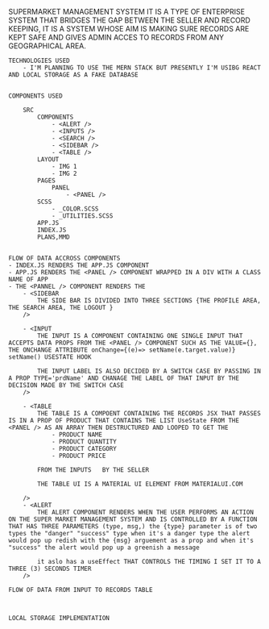 SUPERMARKET MANAGEMENT SYSTEM 
    IT IS A TYPE OF ENTERPRISE SYSTEM THAT BRIDGES THE GAP BETWEEN THE SELLER  AND RECORD KEEPING, IT IS A SYSTEM WHOSE AIM IS MAKING SURE RECORDS ARE KEPT SAFE AND GIVES ADMIN ACCES TO RECORDS FROM ANY GEOGRAPHICAL AREA. 

    TECHNOLOGIES USED
        - I'M PLANNING TO USE THE MERN STACK BUT PRESENTLY I'M USIBG REACT AND LOCAL STORAGE AS A FAKE DATABASE


    COMPONENTS USED 

        SRC 
            COMPONENTS
                - <ALERT />
                - <INPUTS />
                - <SEARCH />
                - <SIDEBAR />
                - <TABLE /> 
            LAYOUT
                - IMG 1 
                - IMG 2
            PAGES
                PANEL
                    - <PANEL />
            SCSS
                - _COLOR.SCSS
                - _UTILITIES.SCSS
            APP.JS
            INDEX.JS
            PLANS,MMD


    FLOW OF DATA ACCROSS COMPONENTS
    - INDEX.JS RENDERS THE APP.JS COMPONENT
    - APP.JS RENDERS THE <PANEL /> COMPONENT WRAPPED IN A DIV WITH A CLASS NAME OF APP
    - THE <PANNEL /> COMPONENT RENDERS THE 
        - <SIDEBAR 
            THE SIDE BAR IS DIVIDED INTO THREE SECTIONS {THE PROFILE AREA, THE SEARCH AREA, THE LOGOUT }
        />
        
        - <INPUT 
            THE INPUT IS A COMPONENT CONTAINING ONE SINGLE INPUT THAT ACCEPTS DATA PROPS FROM THE <PANEL /> COMPONENT SUCH AS THE VALUE={}, THE ONCHANGE ATTRIBUTE onChange={(e)=> setName(e.target.value)} setName() USESTATE HOOK

            THE INPUT LABEL IS ALSO DECIDED BY A SWITCH CASE BY PASSING IN A PROP TYPE='prdName' AND CHANAGE THE LABEL OF THAT INPUT BY THE DECISION MADE BY THE SWITCH CASE
        />

        - <TABLE 
            THE TABLE IS A COMPOENT CONTAINING THE RECORDS JSX THAT PASSES IS IN A PROP OF PRODUCT THAT CONTAINS THE LIST UseState FROM THE <PANEL /> AS AN ARRAY THEN DESTRUCTURED AND LOOPED TO GET THE 
                - PRODUCT NAME 
                - PRODUCT QUANTITY
                - PRODUCT CATEGORY
                - PRODUCT PRICE
            
            FROM THE INPUTS   BY THE SELLER

            THE TABLE UI IS A MATERIAL UI ELEMENT FROM MATERIALUI.COM

        />
        - <ALERT 
            THE ALERT COMPONENT RENDERS WHEN THE USER PERFORMS AN ACTION ON THE SUPER MARKET MANAGEMENT SYSTEM AND IS CONTROLLED BY A FUNCTION THAT HAS THREE PARAMETERS (type, msg,) the {type} parameter is of two types the "danger" "success" type when it's a danger type the alert would pop up redish with the {msg} arguement as a prop and when it's "success" the alert would pop up a greenish a message 

            it aslo has a useEffect THAT CONTROLS THE TIMING I SET IT TO A THREE (3) SECONDS TIMER 
        />

    FLOW OF DATA FROM INPUT TO RECORDS TABLE 
    


    LOCAL STORAGE IMPLEMENTATION    